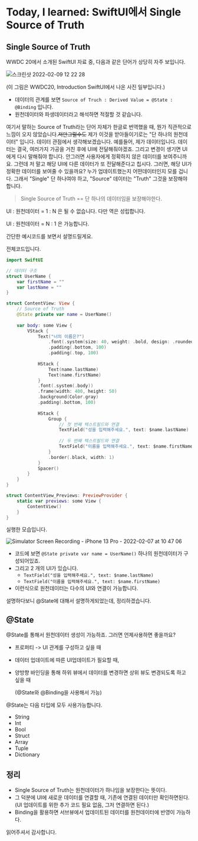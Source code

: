 # Today, I learned: SwiftUI에서 Single Source of Truth

## Single Source of Truth

 WWDC 20에서 소개된 SwiftUI 자료 중, 다음과 같은 단어가 상당히 자주 보입니다.

![스크린샷 2022-02-09 12 22 28](https://user-images.githubusercontent.com/65879950/153115907-602a5d0a-a06d-408c-844d-4c8c12a72324.png)

(이 그림은 WWDC20, Introduction SwiftUI에서 나온 사진 일부입니다.)

- 데이터의 관계를 보면 `Source of Truch : Derived Value = @State : @Binding` 입니다.
- 원천데이터와 파생데이터라고 해석하면 적절할 것 같습니다.



 여기서 말하는 Source of Truth라는 단어 자체가 한글로 번역했을 때, 뭔가 직관적으로 느낌이 오지 않았습니다.~~저만그럴수도~~ 제가 이것을 받아들이기로는 "단 하나의 원천데이터" 입니다. 데이터 관점에서 생각해보겠습니다. 예를들어, 제가 데이터입니다. 데이터는 결국, 여러가지 가공을 거친 후에 UI에 전달해줘야겠죠. 그리고 변경이 생기면 UI에게 다시 말해줘야 합니다. 안그러면 사용자에게 정확하지 않은 데이터를 보여주니까요. 그런데 저 말고 해당 UI에 다른 데이터가 또 전달해준다고 칩시다. 그러면, 해당 UI가 정확한 데이터를 보여줄 수 있을까요? 누가 업데이트했는지 어떤데이터인지 모를 겁니다. 그래서 "Single" 단 하나여야 하고, "Source" 데이터는 "Truth" 그것을 보장해야합니다.

> Single Source of Truth == 단 하나의 데이터임을 보장해야한다.

 UI : 원천데이터 = 1 : N 은 될 수 없습니다. 다만 역은 성립합니다.

 UI : 원천데이터 = N : 1 은 가능합니다.

간단한 예시코드를 보면서 설명드릴게요.

전체코드입니다.

```swift
import SwiftUI

// 데이터 구조
struct UserName {
    var firstName = ""
    var lastName = ""
}

struct ContentView: View {
    // Source of Truth
    @State private var name = UserName()
    
    var body: some View {
        VStack {
            Text("너의 이름은?")
                .font(.system(size: 40, weight: .bold, design: .rounded))
                .padding(.bottom, 100)
                .padding(.top, 100)
            
            HStack {
                Text(name.lastName)
                Text(name.firstName)
            }
            .font(.system(.body))
            .frame(width: 400, height: 50)
            .background(Color.gray)
            .padding(.bottom, 100)
            
            HStack {
                Group {
                    // 첫 번째 텍스트필드와 연결
                    TextField("성을 입력해주세요.", text: $name.lastName)
                    
                    // 두 번째 텍스트필드와 연결
                    TextField("이름을 입력해주세요.", text: $name.firstName)
                }
                .border(.black, width: 1)
            }
            Spacer()
        }
    }
}

struct ContentView_Previews: PreviewProvider {
    static var previews: some View {
        ContentView()
    }
}

```



실행한 모습입니다.

![Simulator Screen Recording - iPhone 13 Pro - 2022-02-07 at 10 47 06](https://user-images.githubusercontent.com/65879950/153116272-8fe8620e-14c6-4aeb-a758-6b07e64f1ee0.gif)




- 코드에 보면 `@State private var name = UserName()` 하나의 원천데이터가 구성되어있죠.
- 그리고 2 개의 UI가 있습니다.
  - `TextField("성을 입력해주세요.", text: $name.lastName)`
  - `TextField("이름을 입력해주세요.", text: $name.firstName)`
- 이런식으로 원천데이터는 다수의 UI와 연결이 가능합니다.



설명하다보니 @State에 대해서 설명하게되었는데, 정리하겠습니다.

## @State

@State를 통해서 원천데이터 생성이 가능하죠. 그러면 언제사용하면 좋을까요?

- 프로퍼티 -> UI 관계를 구성하고 싶을 때

- 데이터 업데이트에 따른 UI업데이트가 필요할 때,

- 양방향 바인딩을 통해 하위 뷰에서 데이터를 변경하면 상위 뷰도 변경되도록 하고 싶을 때

  (@State와 @Binding을 사용해서 가능)



@State는 다음 타입에 모두 사용가능합니다.

- String
- Int
- Bool
- Struct
- Array
- Tuple
- Dictionary



## 정리

- Single Source of Truth는 원천데이터가 하나임을 보장한다는 뜻이다.
- 그 덕분에 UI에 새로운 데이터를 연결할 때, 기존에 연결된 데이터만 확인하면된다. (UI 업데이트를 위한 추가 코드 필요 없음, 그저 연결하면 된다.)
- Binding을 활용하면 서브뷰에서 업데이트된 데이터를 원천데이터에 반영이 가능하다.





읽어주셔서 감사합니다.



